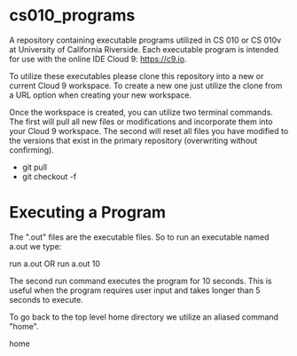 cs010_programs
===================

A repository containing executable programs utilized in CS 010 or CS 010v at 
University of California Riverside. Each executable program is intended for 
use with the online IDE Cloud 9: https://c9.io.

To utilize these executables please clone this repository into a new or current
Cloud 9 workspace. To create a new one just utilize the clone from a URL option
when creating your new workspace.

Once the workspace is created, you can utilize two terminal commands. The first
will pull all new files or modifications and incorporate them into your
Cloud 9 workspace. The second will reset all files you have modified to the 
versions that exist in the primary repository (overwriting without confirming).

* git pull
* git checkout -f



Executing a Program
===================
The ".out" files are the executable files.  So to run an executable named a.out
we type:

run a.out
OR 
run a.out 10

The second run command executes the program for 10 seconds. This is useful when 
the program requires user input and takes longer than 5 seconds to execute.


To go back to the top level home directory we utilize an aliased command "home".

home